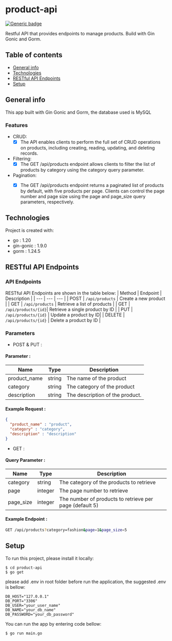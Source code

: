 # product-api
[![Generic badge](https://img.shields.io/badge/go-v1.20-blue.svg)](https://shields.io/) 

Restful API that provides endpoints to manage products. Build with Gin Gonic and Gorm.

## Table of contents
* [General info](#general-info)
* [Technologies](#technologies)
* [RESTful API Endpoints](#restful-api-endpoints)
* [Setup](#setup)

## General info
This app built with Gin Gonic and Gorm, the database used is MySQL

### Features
* CRUD:
  - [x]  The API enables clients to perform the full set of CRUD operations on products, including creating, reading, updating, and deleting records.
 
* Filtering:
  - [x]  The GET /api/products endpoint allows clients to filter the list of products by category using the category query parameter. 
  
* Pagination:
  - [x]  The GET /api/products endpoint returns a paginated list of products by default, with five products per page. Clients can control the page number and page size using the page and page_size query parameters, respectively.


## Technologies
Project is created with:
* go : 1.20
* gin-gonic : 1.9.0
* gorm : 1.24.5

## RESTful API Endpoints
### API Endpoints
RESTful API Endpoints are shown in the table below:
| Method | Endpoint | Description |
| --- | --- | --- |
| POST | `/api/products` |  Create a new product | 
| GET | `/api/products` | Retrieve a list of products |
| GET | `/api/products/{id}`|  Retrieve a single product by ID |
| PUT | `/api/products/{id}` | Update a product by ID|
| DELETE | `/api/products/{id}` | Delete a product by ID |
### Parameters
* POST & PUT :
#### Parameter :
| Name | Type | Description |
| --- | --- | --- |
| product_name | string | The name of the product |
| category | string | The category of the product |
| description | string | The description of the product. |
#### Example Request :
```json
{ 
  "product_name" : "product", 
  "category" : "category", 
  "description" : "description"
}
```
* GET :
#### Query Parameter :
| Name | Type | Description |
| --- | --- | --- |
| category | string | The category of the products to retrieve |
| page | integer | The page number to retrieve |
| page_size | integer | The number of products to retrieve per page (default 5) |
#### Example Endpoint :
```bash
GET /api/products?category=fashion&page=1&page_size=5
```



## Setup
To run this project, please install it locally:
```
$ cd product-api
$ go get
```
please add .env in root folder before run the application, the suggested .env is bellow:
```
DB_HOST="127.0.0.1"
DB_PORT="3306"
DB_USER="your_user_name"
DB_NAME="your_db_name"
DB_PASSWORD="your_db_password"
```
You can run the app by entering code bellow:
```
$ go run main.go
```
